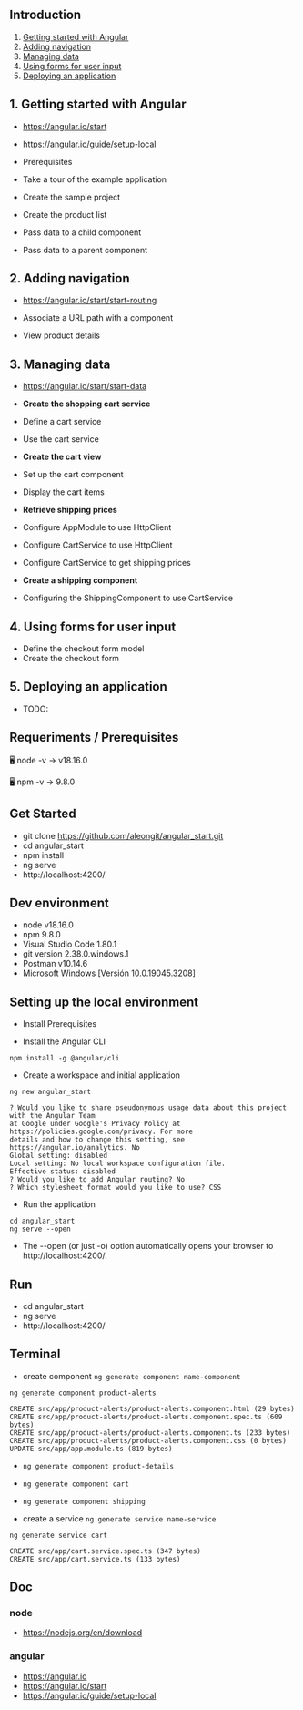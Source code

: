 ## Introduction

1. [Getting started with Angular](#1-getting-started-with-angular)
2. [Adding navigation](#2-adding-navigation)
3. [Managing data](#3-managing-data)
4. [Using forms for user input](#4-using-forms-for-user-input)
5. [Deploying an application](#5-deploying-an-application)



## 1. Getting started with Angular
- https://angular.io/start
- https://angular.io/guide/setup-local

- Prerequisites
- Take a tour of the example application
- Create the sample project
- Create the product list
- Pass data to a child component
- Pass data to a parent component


## 2. Adding navigation
- https://angular.io/start/start-routing

- Associate a URL path with a component
- View product details


## 3. Managing data
- https://angular.io/start/start-data

- **Create the shopping cart service**
- Define a cart service
- Use the cart service
- **Create the cart view**
- Set up the cart component
- Display the cart items
- **Retrieve shipping prices**
- Configure AppModule to use HttpClient
- Configure CartService to use HttpClient
- Configure CartService to get shipping prices
- **Create a shipping component**
- Configuring the ShippingComponent to use CartService



## 4. Using forms for user input
- Define the checkout form model
- Create the checkout form


## 5. Deploying an application
- TODO:



## Requeriments / Prerequisites

🖥️ node -v
→ v18.16.0

🖥️ npm -v
→ 9.8.0



## Get Started

- git clone https://github.com/aleongit/angular_start.git
- cd angular_start
- npm install
- ng serve
- http://localhost:4200/



## Dev environment

- node v18.16.0
- npm 9.8.0
- Visual Studio Code 1.80.1
- git version 2.38.0.windows.1
- Postman v10.14.6
- Microsoft Windows [Versión 10.0.19045.3208]




## Setting up the local environment

- Install Prerequisites

- Install the Angular CLI
```
npm install -g @angular/cli
```

- Create a workspace and initial application
```
ng new angular_start
```
```
? Would you like to share pseudonymous usage data about this project with the Angular Team
at Google under Google's Privacy Policy at https://policies.google.com/privacy. For more
details and how to change this setting, see https://angular.io/analytics. No
Global setting: disabled
Local setting: No local workspace configuration file.
Effective status: disabled
? Would you like to add Angular routing? No
? Which stylesheet format would you like to use? CSS
```

- Run the application
```
cd angular_start
ng serve --open
```
- The --open (or just -o) option automatically opens your browser to http://localhost:4200/.



## Run

- cd angular_start
- ng serve
- http://localhost:4200/



## Terminal

- create component `ng generate component name-component`
```
ng generate component product-alerts

CREATE src/app/product-alerts/product-alerts.component.html (29 bytes)
CREATE src/app/product-alerts/product-alerts.component.spec.ts (609 bytes)
CREATE src/app/product-alerts/product-alerts.component.ts (233 bytes)
CREATE src/app/product-alerts/product-alerts.component.css (0 bytes)
UPDATE src/app/app.module.ts (819 bytes)
```
- `ng generate component product-details`
- `ng generate component cart`
- `ng generate component shipping`

- create a service `ng generate service name-service`
```
ng generate service cart

CREATE src/app/cart.service.spec.ts (347 bytes)
CREATE src/app/cart.service.ts (133 bytes)
```


## Doc

### node
- https://nodejs.org/en/download


### angular
- https://angular.io
- https://angular.io/start
- https://angular.io/guide/setup-local

